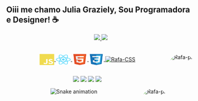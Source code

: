 ## Oiii me chamo Julia Graziely, Sou Programadora e Designer! ☕

<div align="center">
  <a href="https://github.com/jugrazi">
  <img height="175em" src="https://github-readme-stats.vercel.app/api?username=jugrazi&show_icons=true&theme=jolly&include_all_commits=true&count_private=true"/>
  <img height="175em" src="https://github-readme-stats.vercel.app/api/top-langs/?username=jugrazi&layout=compact&langs_count=7&theme=jolly"/>
</div>
  <div style="display: inline_block"><br>
  
  
<div align="center">
<div style="display: inline_block"><br>
  <img align="center" alt="Rafa-Js" height="30" width="40" src="https://raw.githubusercontent.com/devicons/devicon/master/icons/javascript/javascript-plain.svg">
  <img align="center" alt="Rafa-React" height="30" width="40" src="https://raw.githubusercontent.com/devicons/devicon/master/icons/react/react-original.svg">
  <img align="center" alt="Rafa-HTML" height="30" width="40" src="https://raw.githubusercontent.com/devicons/devicon/master/icons/html5/html5-original.svg">
  <img align="center" alt="Rafa-CSS" height="30" width="40" src="https://raw.githubusercontent.com/devicons/devicon/master/icons/css3/css3-original.svg">
  <img align="center" alt="Rafa-CSS" height="30" width="40" src="https://cdn-icons-png.flaticon.com/512/226/226777.png">
  
  <img align="right" alt="Rafa-pic" height="150" style="border-radius:50px;" src="https://th.bing.com/th/id/R.2d6e38c665989d216c48362550c15537?rik=mCvG5jbsFrQCcQ&riu=http%3a%2f%2fgifimage.net%2fwp-content%2fuploads%2f2017%2f09%2fanime-drinking-gif-9.gif&ehk=4qSASsnh0fQ0XxCmELB8n1hgx%2bxg5jMNVKs%2fyIWzRzM%3d&risl=&pid=ImgRaw&r=0">
</div>
  
  ##
 
<div> 
  
  <a href="https://www.instagram.com/designer_jugrazi" target="_blank"><img src="https://img.shields.io/badge/-Instagram-%23E4405F?style=for-the-badge&logo=instagram&logoColor=white" target="_blank"></a>
 	<a href="https://www.twitch.tv/jujumeko" target="_blank"><img src="https://img.shields.io/badge/Twitch-9146FF?style=for-the-badge&logo=twitch&logoColor=white" target="_blank"></a>
  <a href="https://www.linkedin.com/in/júlia-graziely-b6331b234" target="_blank"><img src="https://img.shields.io/badge/-LinkedIn-%230077B5?style=for-the-badge&logo=linkedin&logoColor=white" target="_blank"></a> 
  <a href="https://www.behance.net/jliagraziely" target="_blank"><img src="https://img.shields.io/badge/-Behance-472A43?style=for-the-badge&logo=behance&logoColor=white" target="_blank"></a>
  
  <div>
  <img align="right" alt="Rafa-pic" height="470" style="border-radius:50px;" src= "https://raw.githubusercontent.com/laynH/Anime-Girls-Holding-Programming-Books/master/C/Murakami_Shiina_Holding_Computer_C_Programming_Language.png" 
       </div>
  
![Snake animation](https://github.com/jugrazi/jugrazi/blob/output/github-contribution-grid-snake.svg)
 
